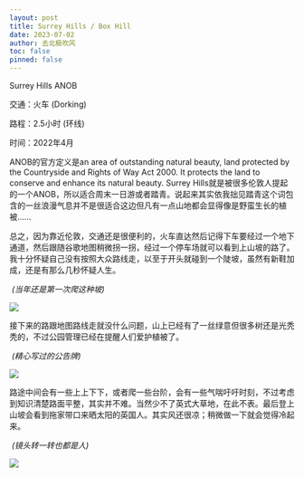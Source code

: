 ```yaml
---
layout: post
title: Surrey Hills / Box Hill
date: 2023-07-02
author: 去北极吹风
toc: false
pinned: false
---
```

Surrey Hills ANOB

交通：火车 (Dorking)

路程：2.5小时 (环线)

时间：2022年4月

ANOB的官方定义是an area of outstanding natural beauty, land protected by the Countryside and Rights of Way Act 2000. It protects the land to conserve and enhance its natural beauty. Surrey Hills就是被很多伦敦人提起的一个ANOB，所以适合周末一日游或者踏青。说起来其实依我拙见踏青这个词包含的一丝浪漫气息并不是很适合这边但凡有一点山地都会显得像是野蛮生长的植被……

总之，因为靠近伦敦，交通还是很便利的，火车直达然后记得下车要经过一个地下通道，然后跟随谷歌地图稍微拐一拐，经过一个停车场就可以看到上山坡的路了。我十分怀疑自己没有按照大众路线走，以至于开头就碰到一个陡坡，虽然有新鞋加成，还是有那么几秒怀疑人生。

​  *(当年还是第一次爬这种坡)*

![](https://raw.githubusercontent.com/wkm-um/wkm-um.github.io/master/images/surrey_1.jpg)

接下来的路跟地图路线走就没什么问题，山上已经有了一丝绿意但很多树还是光秃秃的，不过公园管理已经在提醒人们爱护植被了。

​	*(精心写过的公告牌)*

![](https://raw.githubusercontent.com/wkm-um/wkm-um.github.io/master/images/surrey_2.jpg)

路途中间会有一些上上下下，或者爬一些台阶，会有一些气喘吁吁时刻，不过考虑到知识清楚路面平整，其实并不难。当然少不了英式大草地，在此不表。最后登上山坡会看到拖家带口来晒太阳的英国人。其实风还很凉；稍微做一下就会觉得冷起来。

​	*(镜头转一转也都是人)*

![](https://raw.githubusercontent.com/wkm-um/wkm-um.github.io/master/images/surrey_3.jpg)
